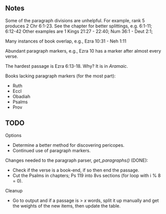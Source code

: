 ## Notes

Some of the paragraph divisions are unhelpful. For example, rank 5 produces 
2 Chr 6:1-23. See the chapter for better splittings, e.g. 6:1-11; 6:12-42
Other examples are 1 Kings 21:27 - 22:40; Num 36:1 - Deut 2:1; 

Many instances of book overlap, e.g., Ezra 10:31 - Neh 1:11

Abundant paragraph markers, e.g., Ezra 10 has a marker after almost every verse. 

The hardest passage is Ezra 6:13-18. Why? It is in *Aramaic*. 

Books lacking paragraph markers (for the most part):
* Ruth
* Eccl
* Obadiah
* Psalms
* Prov

## TODO
Options
* Determine a better method for discovering pericopes.
* Continued use of paragraph markers.

Changes needed to the paragraph parser, *get_paragraphs()* (DONE):
* Check if the verse is a book-end, if so then end the passage.
* Cut the Psalms in chapters; Ps 119 into 8vs sections (for loop with i % 8 = 0).

Cleanup 
* Go to output and if a passage is > *x* words, split it up manually and get the weights of the new items, then update the table. 
